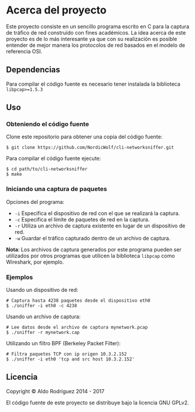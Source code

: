 # Acerca del proyecto
Este proyecto consiste en un sencillo programa escrito en C para la captura de
tráfico de red construído con fines académicos. La idea acerca de este proyecto
es de lo más interesante ya que con su realización es posible entender de mejor
manera los protocolos de red basados en el modelo de referencia OSI.

## Dependencias ##
Para compilar el código fuente es necesario tener instalada la biblioteca
`libpcap>=1.5.3`

## Uso ##

### Obteniendo el código fuente ###
Clone este repositorio para obtener una copia del código fuente:

    $ git clone https://github.com/NordicWolf/cli-networksniffer.git

Para compilar el código fuente ejecute:

    $ cd path/to/cli-networksniffer
    $ make

### Iniciando una captura de paquetes ###

Opciones del programa:

* `-i` Especifica el dispositivo de red con el que se realizará la captura.
* `-c` Especifica el límite de paquetes de red en la captura.
* `-r` Utiliza un archivo de captura existente en lugar de un dispositivo de red.
* `-w` Guardar el tráfico capturado dentro de un archivo de captura.

**Nota**: Los archivos de captura generados por este programa pueden ser
utilizados por otros programas que utilicen la biblioteca `libpcap` como
Wireshark, por ejemplo.

### Ejemplos ###

Usando un dispositivo de red:

    # Captura hasta 4238 paquetes desde el dispositivo eth0
    $ ./sniffer -i eth0 -c 4238

Usando un archivo de captura:

    # Lee datos desde el archivo de captura mynetwork.pcap
    $ ./sniffer -r mynetwork.cap

Utilizando un filtro BPF (Berkeley Packet Filter):

    # Filtra paquetes TCP con ip origen 10.3.2.152
    $ ./sniffer -i eth0 'tcp and src host 10.3.2.152'

## Licencia ##
Copyright &copy; Aldo Rodríguez 2014 - 2017

El código fuente de este proyecto se distribuye bajo la licencia GNU GPLv2.
